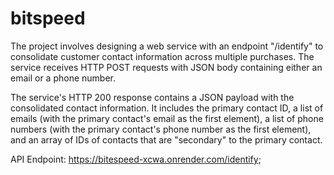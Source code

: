 
# bitspeed

The project involves designing a web service with an endpoint "/identify" to consolidate customer contact information across multiple purchases. The service receives HTTP POST requests with JSON body containing either an email or a phone number.

The service's HTTP 200 response contains a JSON payload with the consolidated contact information. It includes the primary contact ID, a list of emails (with the primary contact's email as the first element), a list of phone numbers (with the primary contact's phone number as the first element), and an array of IDs of contacts that are "secondary" to the primary contact.

 API Endpoint:  https://bitespeed-xcwa.onrender.com/identify;
